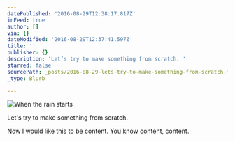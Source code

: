 ```yaml
---
datePublished: '2016-08-29T12:38:17.817Z'
inFeed: true
author: []
via: {}
dateModified: '2016-08-29T12:37:41.597Z'
title: ''
publisher: {}
description: 'Let’s try to make something from scratch. '
starred: false
sourcePath: _posts/2016-08-29-lets-try-to-make-something-from-scratch.md
_type: Blurb

---
```

![When the rain starts](https://the-grid-user-content.s3-us-west-2.amazonaws.com/9e52037f-73ae-4258-8703-5987fd705e47.jpg)

Let's try to make something from scratch. 

Now I would like this to be content. You know content, content.
